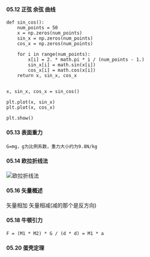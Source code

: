 #### 05.12 正弦 余弦 曲线
```
def sin_cos():
    num_points = 50
    x = np.zeros(num_points)
    sin_x = np.zeros(num_points)
    cos_x = np.zeros(num_points)

    for i in range(num_points):
        x[i] = 2. * math.pi * i / (num_points - 1.)
        sin_x[i] = math.sin(x[i])
        cos_x[i] = math.cos(x[i])
    return x, sin_x, cos_x


x, sin_x, cos_x = sin_cos()

plt.plot(x, sin_x)
plt.plot(x, cos_x)

plt.show()
```
#### 05.13 表面重力 
```
G=mg，g为比例系数，重力大小约为9.8N/kg
```

#### 05.14 欧拉折线法
![欧拉折线法](https://pic3.zhimg.com/v2-8e271c6789e0fb747ff86c391d5c6c97_r.jpg)

#### 05.16 矢量概述
矢量相加
矢量相减(减的那个是反方向)

#### 05.18 牛顿引力
```
F = (M1 * M2) * G / (d * d) = M1 * a
```

#### 05.20 蛋壳定理

